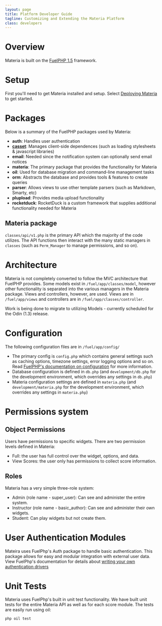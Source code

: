 ```yaml
---
layout: page
title: Platform Developer Guide
tagline: Customizing and Extending the Materia Platform
class: developers
---
```



# Overview #

Materia is built on the <a href="http://fuelphp.com/">FuelPHP 1.5</a> framework.

# Setup #

First you'll need to get Materia installed and setup.  Select <a href="{{ site.baseurl }}/admin/deploying-materia.html">Deploying Materia</a> to get started.

# Packages #

Below is a summary of the FuelPHP packages used by Materia:

* **auth**: Handles user authentication
* **[casset](https://github.com/canton7/fuelphp-casset)**: Manages client-side dependences (such as loading stylesheets &amp; javascript libraries)
* **email**: Needed since the notification system can optionally send email notices
* **materia**: The primary package that provides the functionality for Materia
* **oil**: Used for database migration and command-line management tasks
* **orm**: Abstracts the database and provides tools &amp; features to create queries
* **parser**: Allows views to use other template parsers (such as Markdown, Smarty, etc)
* **plupload**: Provides media upload functionality
* **rocketduck**: RocketDuck is a custom framework that supplies additional functionality needed for Materia

## Materia package ##

`classes/api/v1.php` is the primary API which the majority of the code utilizes. The API functions then interact with the many static managers in `classes` (such as `Perm_Manager` to manage permissions, and so on).

<!--
	there's some models in the main app and some models abstracted into packages.

	configuration
	where to put it

	all packages that we use

	general layout of where stuff is-->


# Architecture #

Materia is not completely converted to follow the MVC architecture that FuelPHP provides. Some models exist in `/fuel/app/classes/model`, however other functionality is separated into the various managers in the Materia package. Views and controllers, however, are used. Views are in `/fuel/app/views` and controllers are in `/fuel/app/classes/controller`.

<aside>
	Work is being done to migrate to utilizing Models - currently scheduled for the Odin (1.3) release.
</aside>

# Configuration #

The following configuration files are in `/fuel/app/config/`

* The primary config is `config.php` which contains general settings such as caching options, timezone settings, error logging options and so on. Read <a href="http://fuelphp.com/docs/general/configuration.html">FuelPHP's documentation on configuration</a> for more information.
* Database configuration is defined in `db.php` (and `development/db.php` for the development environment, which overrides any settings in `db.php`)
* Materia configuration settings are defined in `materia.php` (and `development/materia.php` for the development environment, which overrides any settings in `materia.php`)

# Permissions system #

## Object Permissions ##

Users have permissions to specific widgets.  There are two permission levels defined in Materia:

* Full: the user has full control over the widget, options, and data.
* View Scores: the user only has permissions to collect score information.

## Roles ##

Materia has a very simple three-role system:

* Admin (role name - super_user): Can see and administer the entire system.
* Instructor (role name - basic_author): Can see and administer their own widgets.
* Student: Can play widgets but not create them.

# User Authentication Modules #

Mateira uses FuelPhp's Auth package to handle basic authentication. This package allows for easy and modular integration with external user data.  View FuelPhp's documentation for details about [writing your own authentication drivers](http://fuelphp.com/docs/packages/auth/drivers.html)

# Unit Tests #

Materia uses FuelPhp's built in unit test functionality.  We have built unit tests for the entire Materia API as well as for each score module. The tests are easily run using oil:

	php oil test
